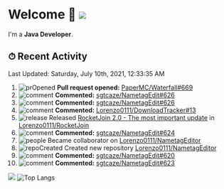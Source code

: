 # Welcome 👋 ![](https://hit.yhype.me/github/profile?user_id=69311874)

I'm a **Java Developer**.

## ⏱ Recent Activity

<!--RECENT_ACTIVITY:last_update-->
Last Updated: Saturday, July 10th, 2021, 12:33:35 AM
<!--RECENT_ACTIVITY:last_update_end-->

<!--RECENT_ACTIVITY:start-->
1. ![prOpened] **Pull request opened:** [PaperMC/Waterfall#669](https://github.com/PaperMC/Waterfall/pull/669)
2. ![comment] **Commented:** [sgtcaze/NametagEdit#626](https://github.com/sgtcaze/NametagEdit/issues/626#issuecomment-877187193)
3. ![comment] **Commented:** [sgtcaze/NametagEdit#626](https://github.com/sgtcaze/NametagEdit/issues/626#issuecomment-877166311)
4. ![comment] **Commented:** [Lorenzo0111/DownloadTracker#13](https://github.com/Lorenzo0111/DownloadTracker/pull/13#issuecomment-876957359)
5. ![release] Released [RocketJoin 2.0 - The most important update](https://github.com/Lorenzo0111/RocketJoin/releases/tag/2.0) in [Lorenzo0111/RocketJoin](https://github.com/Lorenzo0111/RocketJoin)
6. ![comment] **Commented:** [sgtcaze/NametagEdit#624](https://github.com/sgtcaze/NametagEdit/issues/624#issuecomment-876188754)
7. ![people] Became collaborator on [Lorenzo0111/NametagEditor](https://github.com/Lorenzo0111/NametagEditor)
8. ![repoCreated] Created new repository [Lorenzo0111/NametagEditor](https://github.com/Lorenzo0111/NametagEditor)
9. ![comment] **Commented:** [sgtcaze/NametagEdit#620](https://github.com/sgtcaze/NametagEdit/issues/620#issuecomment-875631662)
10. ![comment] **Commented:** [sgtcaze/NametagEdit#623](https://github.com/sgtcaze/NametagEdit/issues/623#issuecomment-875575235)
<!--RECENT_ACTIVITY:end-->

[![](https://github-readme-stats.vercel.app/api?username=Lorenzo0111&show_icons=true&count_private=true)](https://github.com/Lorenzo0111)
![Top Langs](https://github-readme-stats.vercel.app/api/top-langs/?username=Lorenzo0111&layout=compact)

[issueOpened]: https://cdn.jsdelivr.net/gh/Readme-Workflows/Readme-Icons@main/icons/octicons/IssueOpenedOld.svg
[issueClosed]: https://cdn.jsdelivr.net/gh/Readme-Workflows/Readme-Icons@main/icons/octicons/IssueClosedOld.svg

[prOpened]: https://cdn.jsdelivr.net/gh/Readme-Workflows/Readme-Icons@main/icons/octicons/PullRequestOpened.svg
[prClosed]: https://cdn.jsdelivr.net/gh/Readme-Workflows/Readme-Icons@main/icons/octicons/PullRequestClosed.svg
[prMerged]: https://cdn.jsdelivr.net/gh/Readme-Workflows/Readme-Icons@main/icons/octicons/PullRequestMerged.svg

[comment]: https://cdn.jsdelivr.net/gh/Readme-Workflows/Readme-Icons@main/icons/octicons/Comment.svg

[changesRequested]: https://cdn.jsdelivr.net/gh/Readme-Workflows/Readme-Icons@main/icons/octicons/RequestedChanges.svg
[approved]: https://cdn.jsdelivr.net/gh/Readme-Workflows/Readme-Icons@main/icons/octicons/ApprovedChanges.svg

[repoCreated]: https://cdn.jsdelivr.net/gh/Readme-Workflows/Readme-Icons@main/icons/octicons/Repository.svg
[release]: https://cdn.jsdelivr.net/gh/Readme-Workflows/Readme-Icons@main/icons/octicons/Release.svg
[star]: https://cdn.jsdelivr.net/gh/Readme-Workflows/Readme-Icons@main/icons/octicons/StarredRepository.svg
[wiki]: https://cdn.jsdelivr.net/gh/Readme-Workflows/Readme-Icons@main/icons/octicons/Wiki.svg
[fork]: https://cdn.jsdelivr.net/gh/Readme-Workflows/Readme-Icons@main/icons/octicons/ForkedRepository.svg
[people]: https://cdn.jsdelivr.net/gh/Readme-Workflows/Readme-Icons@main/icons/octicons/People.svg
